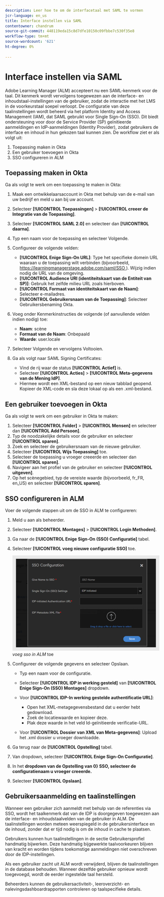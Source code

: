 ```yaml
---
description: Leer hoe te om de interfacetaal met SAML te vormen
jcr-language: en_us
title: Interface instellen via SAML
contentowner: chandrum
source-git-commit: 448119eda15c8d7dfe10150c09fbbe7c530f35e8
workflow-type: tm+mt
source-wordcount: '621'
ht-degree: 0%

---
```



# Interface instellen via SAML

Adobe Learning Manager (ALM) accepteert nu een SAML-kenmerk voor de taal. Dit kenmerk wordt vervolgens toegewezen aan de interface- en inhoudstaal-instellingen van de gebruiker, zodat de interactie met het LMS in de voorkeurstaal soepel verloopt. De configuratie van deze taalinstellingen wordt beheerd via het platform Identity and Access Management (IAM), dat SAML gebruikt voor Single Sign-On (SSO). Dit biedt ondersteuning voor door de Service Provider (SP) geïnitieerde aanmeldingen en IdP-aanmeldingen (Identity Provider), zodat gebruikers de interface en inhoud in hun gekozen taal kunnen zien. De workflow ziet er als volgt uit:

1. Toepassing maken in Okta
2. Een gebruiker toevoegen in Okta
3. SSO configureren in ALM

## Toepassing maken in Okta

Ga als volgt te werk om een toepassing te maken in Okta:

1. Maak een ontwikkelaarsaccount in Okta met behulp van de e-mail van uw bedrijf en meld u aan bij uw account.
2. Selecteer **[!UICONTROL Toepassingen]** > **[!UICONTROL creeer de Integratie van de Toepassing]**.
3. Selecteer **[!UICONTROL SAML 2.0]** en selecteer dan **[!UICONTROL daarna]**.
4. Typ een naam voor de toepassing en selecteer Volgende.
5. Configureer de volgende velden:

   * **[!UICONTROL Enige Sign-On URL]**: Type het specifieke domein URL waaraan u de toepassing wilt verbinden (bijvoorbeeld, [ https://learningmanagerstage.adobe.com/saml/SSO ](https://learningmanagerstage.adobe.com/saml/SSO)). Wijzig indien nodig de URL van de omgeving.
   * **[!UICONTROL Audience URI (identiteitskaart van de Entiteit van SP)]**: Gebruik het zelfde milieu URL zoals hierboven.
   * **[!UICONTROL Formaat van identiteitskaart van de Naam]**: Selecteer e-mailadres.
   * **[!UICONTROL Gebruikersnaam van de Toepassing]**: Selecteer Gebruikersbenaming Okta.

6. Voeg onder Kenmerkinstructies de volgende (of aanvullende velden indien nodig) toe:
   * **Naam**: scène
   * **Formaat van de Naam**: Onbepaald
   * **Waarde**: user.locale

7. Selecteer Volgende en vervolgens Voltooien.
8. Ga als volgt naar SAML Signing Certificates:

   * Vind de rij waar de status **[!UICONTROL Actief]** is.
   * Selecteer **[!UICONTROL Acties]** > **[!UICONTROL Meta-gegevens van de Mening IdP]**.
   * Hiermee wordt een XML-bestand op een nieuw tabblad geopend. Kopieer de XML-code en sla deze lokaal op als een .xml-bestand.

## Een gebruiker toevoegen in Okta

Ga als volgt te werk om een gebruiker in Okta te maken:

1. Selecteer **[!UICONTROL Folder]** > **[!UICONTROL Mensen]** en selecteer dan **[!UICONTROL Add Persoon]**.
2. Typ de noodzakelijke details voor de gebruiker en selecteer **[!UICONTROL sparen]**.
3. Zoek en selecteer de gebruikersnaam van de nieuwe gebruiker.
4. Selecteer **[!UICONTROL Wijs Toepassing]** toe.
5. Selecteer de toepassing u vroeger creeerde en selecteer dan **[!UICONTROL sparen]**.
6. Navigeer aan het profiel van de gebruiker en selecteer **[!UICONTROL uitgeven]**.
7. Op het scènegebied, typ de vereiste waarde (bijvoorbeeld, fr_FR, en_US) en selecteer **[!UICONTROL sparen]**.

## SSO configureren in ALM

Voer de volgende stappen uit om de SSO in ALM te configureren:

1. Meld u aan als beheerder.
2. Selecteer **[!UICONTROL Montages]** > **[!UICONTROL Login Methoden]**.
3. Ga naar de **[!UICONTROL Enige Sign-On (SSO) Configuratie]** tabel.
4. Selecteer **[!UICONTROL voeg nieuwe configuratie SSO]** toe.

   ![](assets/sso-add.PNG)
   _voeg sso in ALM_ toe

5. Configureer de volgende gegevens en selecteer Opslaan.
   * Typ een naam voor de configuratie.
   * Selecteer **[!UICONTROL IDP in werking gesteld]** van **[!UICONTROL Enige Sign-On (SSO) Montages]** dropdown.
   * Voor **[!UICONTROL IDP-In werking gestelde authentificatie URL]**:

      * Open het XML-metagegevensbestand dat u eerder hebt gedownload.
      * Zoek de locatiewaarde en kopieer deze.
      * Plak deze waarde in het veld Id-geïnitieerde verificatie-URL.

   * Voor **[!UICONTROL Dossier van XML van Meta-gegevens]**: Upload het .xml dossier u vroeger downloadde.

6. Ga terug naar de **[!UICONTROL Opstelling]** tabel.
7. Van dropdown, selecteer **[!UICONTROL Enige Sign-On Configuratie]**.
8. In het **dropdown van de Opstelling van 0&rbrace; SSO, selecteer de configuratienaam u vroeger creeerde.**
9. Selecteer **[!UICONTROL Opslaan]**.

## Gebruikersaanmelding en taalinstellingen

Wanneer een gebruiker zich aanmeldt met behulp van de referenties via SSO, wordt het taalkenmerk dat van de IDP is doorgegeven toegewezen aan de interface- en inhoudstaalvelden van de gebruiker in ALM. De taalinstellingen worden meteen weerspiegeld in de gebruikersinterface en de inhoud, zonder dat er tijd nodig is om de inhoud in cache te plaatsen.

Gebruikers kunnen hun taalinstellingen in de sectie Gebruikersprofiel handmatig bijwerken. Deze handmatig bijgewerkte taalvoorkeuren blijven van kracht en worden tijdens toekomstige aanmeldingen niet overschreven door de IDP-instellingen.

Als een gebruiker zacht uit ALM wordt verwijderd, blijven de taalinstellingen in de database behouden. Wanneer dezelfde gebruiker opnieuw wordt toegevoegd, wordt de eerder ingestelde taal hersteld.

Beheerders kunnen de gebruikersactiviteit-, leeroverzicht- en nalevingsdashboardrapporten controleren op taalspecifieke details.


